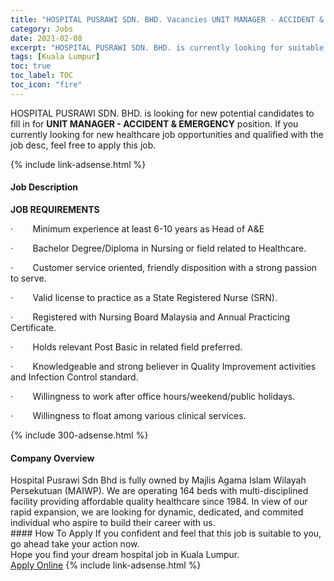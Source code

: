 ```yaml
---
title: "HOSPITAL PUSRAWI SDN. BHD. Vacancies UNIT MANAGER - ACCIDENT & EMERGENCY" 
category: Jobs 
date: 2021-02-08 
excerpt: "HOSPITAL PUSRAWI SDN. BHD. is currently looking for suitable person to fill in the UNIT MANAGER - ACCIDENT & EMERGENCY which positioned at Kuala Lumpur" 
tags: [Kuala Lumpur] 
toc: true 
toc_label: TOC 
toc_icon: "fire" 
--- 
```


<p>HOSPITAL PUSRAWI SDN. BHD. is looking for new potential candidates to fill in for <b>UNIT MANAGER - ACCIDENT & EMERGENCY</b> position. If you currently looking for new healthcare job opportunities and qualified with the job desc, feel free to apply this job.
</p>{% include link-adsense.html %} 
<div><div><h4>Job Description</h4></div><div><div><span><div><p><strong>JOB REQUIREMENTS</strong></p><p>&#183;&#160;&#160;&#160;&#160;&#160;&#160;&#160;&#160;Minimum experience at least 6-10 years as Head of A&amp;E</p><p>&#183;&#160;&#160;&#160;&#160;&#160;&#160;&#160;&#160;Bachelor Degree/Diploma in Nursing or field related to Healthcare.&#160;</p><p>&#183;&#160;&#160;&#160;&#160;&#160;&#160;&#160;&#160;Customer service oriented, friendly disposition with a strong passion to serve.</p><p>&#183;&#160;&#160;&#160;&#160;&#160;&#160;&#160;&#160;Valid license to practice as a State Registered Nurse (SRN).</p><p>&#183;&#160;&#160;&#160;&#160;&#160;&#160;&#160;&#160;Registered with Nursing Board Malaysia and Annual Practicing Certificate.</p><p>&#183;&#160;&#160;&#160;&#160;&#160;&#160;&#160;&#160;Holds relevant Post Basic in related field preferred.</p><p>&#183;&#160;&#160;&#160;&#160;&#160;&#160;&#160;&#160;Knowledgeable and strong believer in Quality Improvement activities and Infection Control standard.</p><p>&#183;&#160;&#160;&#160;&#160;&#160;&#160;&#160;&#160;Willingness to work after office hours/weekend/public holidays.</p><p>&#183;&#160;&#160;&#160;&#160;&#160;&#160;&#160;&#160;Willingness to float among various clinical services.</p></div></span></div></div></div> 
{% include 300-adsense.html %} 
<div><div><h4>Company Overview</h4></div><div><div><span><div><div>Hospital Pusrawi Sdn Bhd is fully owned by Majlis Agama Islam Wilayah Persekutuan (MAIWP). We are operating 164 beds with multi-disciplined facility providing affordable quality healthcare since 1984. In view of our rapid expansion, we are looking for dynamic, dedicated, and commited individual who aspire to build their career with us.</div></div></span></div></div></div> 
#### How To Apply 
If you confident and feel that this job is suitable to you, go ahead take your action now. <br/> 
Hope you find your dream hospital job in Kuala Lumpur. <br/> 
<a href="https://www.jobstreet.com.my/en/job/unit-manager-accident-emergency-4469366?jobId=jobstreet-my-job-4469366" class="btn btn--warning" target="_blank" rel="nofollow noopenner">Apply Online</a> 
{% include link-adsense.html %} 